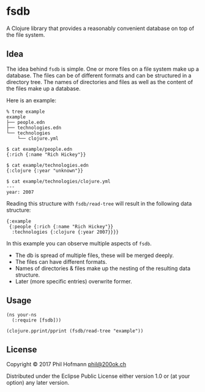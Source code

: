 # fsdb

A Clojure library that provides a reasonably convenient database on
top of the file system.


## Idea

The idea behind `fsdb` is simple. One or more files on a file system
make up a database. The files can be of different formats and can be
structured in a directory tree. The names of directories and files as
well as the content of the files make up a database.

Here is an example:

```
% tree example
example
├── people.edn
├── technologies.edn
└── technologies
    └── clojure.yml

$ cat example/people.edn
{:rich {:name "Rich Hickey"}}

$ cat example/technologies.edn
{:clojure {:year "unknown"}}

$ cat example/technologies/clojure.yml
---
year: 2007
```

Reading this structure with `fsdb/read-tree` will result in the
following data structure:

```
{:example
 {:people {:rich {:name "Rich Hickey"}}
  :technologies {:clojure {:year 2007}}}}
```

In this example you can observe multiple aspects of `fsdb`.

* The db is spread of multiple files, these will be merged deeply.
* The files can have different formats.
* Names of directories & files make up the nesting of the resulting data structure.
* Later (more specific entries) overwrite former.


## Usage

```
(ns your-ns
  (:require [fsdb]))

(clojure.pprint/pprint (fsdb/read-tree "example"))
```

## License

Copyright © 2017 Phil Hofmann <phil@200ok.ch>

Distributed under the Eclipse Public License either version 1.0 or (at
your option) any later version.
